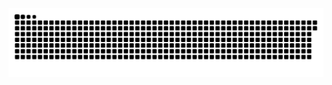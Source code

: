 <picture>
  <source media="(prefers-color-scheme: dark)" srcset="https://raw.githubusercontent.com/MarineHakobyan/MarineHakobyan/c737fb1f84e3c797961d6c41d71bbb5612a8c9ab/github-contribution-grid-snake-dark.svg" />
  <source media="(prefers-color-scheme: light)" srcset="https://raw.githubusercontent.com/MarineHakobyan/MarineHakobyan/c737fb1f84e3c797961d6c41d71bbb5612a8c9ab/github-contribution-grid-snake.svg" />
  <img alt="github-snake" src="https://raw.githubusercontent.com/MarineHakobyan/MarineHakobyan/c737fb1f84e3c797961d6c41d71bbb5612a8c9ab/github-contribution-grid-snake-dark.svg" />
</picture>
